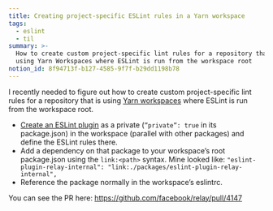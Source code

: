```yaml
---
title: Creating project-specific ESLint rules in a Yarn workspace
tags:
  - eslint
  - til
summary: >-
  How to create custom project-specific lint rules for a repository that is
  using Yarn Workspaces where ESLint is run from the workspace root
notion_id: 8f94713f-b127-4585-9f7f-b29dd1198b78
---
```

I recently needed to figure out how to create custom project-specific lint rules for a repository that is using [Yarn workspaces](https://classic.yarnpkg.com/lang/en/docs/workspaces/) where ESLint is run from the workspace root.

- [Create an ESLint plugin](https://eslint.org/docs/latest/developer-guide/working-with-plugins#create-a-plugin) as a private (`”private”: true` in its package.json) in the workspace (parallel with other packages) and define the ESLint rules there.
- Add a dependency on that package to your workspace’s root package.json using the `link:<path>` syntax. Mine looked like: `"eslint-plugin-relay-internal": "link:./packages/eslint-plugin-relay-internal",`
- Reference the package normally in the workspace’s eslintrc.

You can see the PR here: <https://github.com/facebook/relay/pull/4147>
